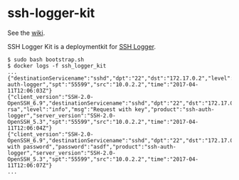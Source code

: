 # ssh-logger-kit

See the [wiki](https://github.com/wesyoung/ssh-logger-kit/wiki).

SSH Logger Kit is a deploymentkit for [SSH Logger](https://github.com/JustinAzoff/ssh-auth-logger).

```
$ sudo bash bootstrap.sh
$ docker logs -f ssh_logger_kit
...
{"destinationServicename":"sshd","dpt":"22","dst":"172.17.0.2","level":"info","msg":"Connection","product":"ssh-auth-logger","spt":"55599","src":"10.0.2.2","time":"2017-04-11T12:06:03Z"}
{"client_version":"SSH-2.0-OpenSSH_6.9","destinationServicename":"sshd","dpt":"22","dst":"172.17.0.2","duser":"wes","fingerprint":"SHA256:JjZSJnhoPgPuErsJ2Dh+oQaOaO2Sgz37SkDGvbREBeQ","keytype":"ssh-rsa","level":"info","msg":"Request with key","product":"ssh-auth-logger","server_version":"SSH-2.0-OpenSSH_5.3","spt":"55599","src":"10.0.2.2","time":"2017-04-11T12:06:04Z"}
{"client_version":"SSH-2.0-OpenSSH_6.9","destinationServicename":"sshd","dpt":"22","dst":"172.17.0.2","duser":"wes","level":"info","msg":"Request with password","password":"asdf","product":"ssh-auth-logger","server_version":"SSH-2.0-OpenSSH_5.3","spt":"55599","src":"10.0.2.2","time":"2017-04-11T12:06:07Z"}
...
```

